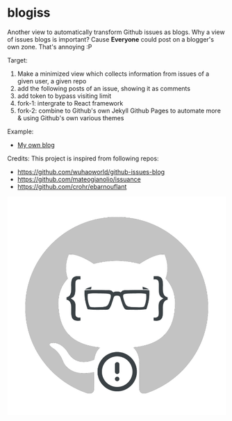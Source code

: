 # blogiss

Another view to automatically transform Github issues as blogs.
Why a view of issues blogs is important? Cause **Everyone** could post on a blogger's own zone. That's annoying :P

Target:

1. Make a minimized view which collects information from issues of a given user, a given repo
2. add the following posts of an issue, showing it as comments
3. add token to bypass visiting limit
4. fork-1: intergrate to React framework
5. fork-2: combine to Github's own Jekyll Github Pages to automate more & using Github's own various themes

Example:
- [My own blog](http://fredwe.info)

Credits: This project is inspired from following repos:
- https://github.com/wuhaoworld/github-issues-blog
- https://github.com/mateogianolio/issuance
- https://github.com/crohr/ebarnouflant

![blogiss logo](blogiss.png)
